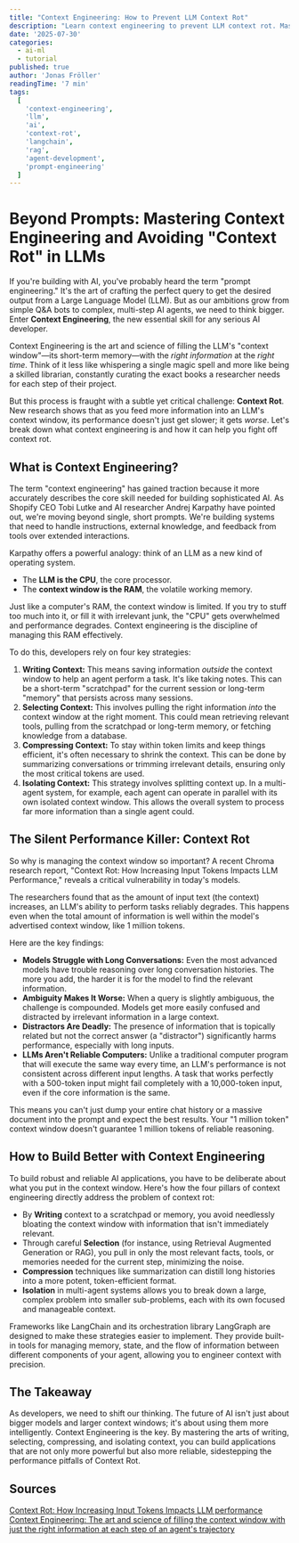 ```yaml
---
title: "Context Engineering: How to Prevent LLM Context Rot"
description: "Learn context engineering to prevent LLM context rot. Master writing, selection, compression, and isolation, plus RAG and LangChain/LangGraph."
date: '2025-07-30'
categories:
  - ai-ml
  - tutorial
published: true
author: 'Jonas Fröller'
readingTime: '7 min'
tags:
  [
    'context-engineering',
    'llm',
    'ai',
    'context-rot',
    'langchain',
    'rag',
    'agent-development',
    'prompt-engineering'
  ]
---
```


<script>
  import AudioNativePlayer from '$lib/components/AudioNativePlayer.svelte';
</script>

# Beyond Prompts: Mastering Context Engineering and Avoiding "Context Rot" in LLMs

<AudioNativePlayer />

If you're building with AI, you've probably heard the term "prompt engineering." It's the art of crafting the perfect query to get the desired output from a Large Language Model (LLM). But as our ambitions grow from simple Q&A bots to complex, multi-step AI agents, we need to think bigger. Enter **Context Engineering**, the new essential skill for any serious AI developer.

Context Engineering is the art and science of filling the LLM's "context window"—its short-term memory—with the _right information_ at the _right time_. Think of it less like whispering a single magic spell and more like being a skilled librarian, constantly curating the exact books a researcher needs for each step of their project.

But this process is fraught with a subtle yet critical challenge: **Context Rot**. New research shows that as you feed more information into an LLM's context window, its performance doesn't just get slower; it gets _worse_. Let's break down what context engineering is and how it can help you fight off context rot.

## What is Context Engineering?

The term "context engineering" has gained traction because it more accurately describes the core skill needed for building sophisticated AI. As Shopify CEO Tobi Lutke and AI researcher Andrej Karpathy have pointed out, we're moving beyond single, short prompts. We're building systems that need to handle instructions, external knowledge, and feedback from tools over extended interactions.

Karpathy offers a powerful analogy: think of an LLM as a new kind of operating system.

- The **LLM is the CPU**, the core processor.
- The **context window is the RAM**, the volatile working memory.

Just like a computer's RAM, the context window is limited. If you try to stuff too much into it, or fill it with irrelevant junk, the "CPU" gets overwhelmed and performance degrades. Context engineering is the discipline of managing this RAM effectively.

To do this, developers rely on four key strategies:

1.  **Writing Context:** This means saving information _outside_ the context window to help an agent perform a task. It's like taking notes. This can be a short-term "scratchpad" for the current session or long-term "memory" that persists across many sessions.
2.  **Selecting Context:** This involves pulling the right information _into_ the context window at the right moment. This could mean retrieving relevant tools, pulling from the scratchpad or long-term memory, or fetching knowledge from a database.
3.  **Compressing Context:** To stay within token limits and keep things efficient, it's often necessary to shrink the context. This can be done by summarizing conversations or trimming irrelevant details, ensuring only the most critical tokens are used.
4.  **Isolating Context:** This strategy involves splitting context up. In a multi-agent system, for example, each agent can operate in parallel with its own isolated context window. This allows the overall system to process far more information than a single agent could.

## The Silent Performance Killer: Context Rot

So why is managing the context window so important? A recent Chroma research report, "Context Rot: How Increasing Input Tokens Impacts LLM Performance," reveals a critical vulnerability in today's models.

The researchers found that as the amount of input text (the context) increases, an LLM's ability to perform tasks reliably degrades. This happens even when the total amount of information is well within the model's advertised context window, like 1 million tokens.

Here are the key findings:

- **Models Struggle with Long Conversations:** Even the most advanced models have trouble reasoning over long conversation histories. The more you add, the harder it is for the model to find the relevant information.
- **Ambiguity Makes It Worse:** When a query is slightly ambiguous, the challenge is compounded. Models get more easily confused and distracted by irrelevant information in a large context.
- **Distractors Are Deadly:** The presence of information that is topically related but not the correct answer (a "distractor") significantly harms performance, especially with long inputs.
- **LLMs Aren't Reliable Computers:** Unlike a traditional computer program that will execute the same way every time, an LLM's performance is not consistent across different input lengths. A task that works perfectly with a 500-token input might fail completely with a 10,000-token input, even if the core information is the same.

This means you can't just dump your entire chat history or a massive document into the prompt and expect the best results. Your "1 million token" context window doesn't guarantee 1 million tokens of reliable reasoning.

## How to Build Better with Context Engineering

To build robust and reliable AI applications, you have to be deliberate about what you put in the context window. Here's how the four pillars of context engineering directly address the problem of context rot:

- By **Writing** context to a scratchpad or memory, you avoid needlessly bloating the context window with information that isn't immediately relevant.
- Through careful **Selection** (for instance, using Retrieval Augmented Generation or RAG), you pull in only the most relevant facts, tools, or memories needed for the current step, minimizing the noise.
- **Compression** techniques like summarization can distill long histories into a more potent, token-efficient format.
- **Isolation** in multi-agent systems allows you to break down a large, complex problem into smaller sub-problems, each with its own focused and manageable context.

Frameworks like LangChain and its orchestration library LangGraph are designed to make these strategies easier to implement. They provide built-in tools for managing memory, state, and the flow of information between different components of your agent, allowing you to engineer context with precision.

## The Takeaway

As developers, we need to shift our thinking. The future of AI isn't just about bigger models and larger context windows; it's about using them more intelligently. Context Engineering is the key. By mastering the arts of writing, selecting, compressing, and isolating context, you can build applications that are not only more powerful but also more reliable, sidestepping the performance pitfalls of Context Rot.

<div id="research-sources">

## Sources

[Context Rot: How Increasing Input Tokens Impacts LLM performance](https://research.trychroma.com/context-rot)  
[Context Engineering: The art and science of filling the context window with just the right information at each step of an agent's trajectory](https://blog.langchain.com/context-engineering-for-agents)

</div>
